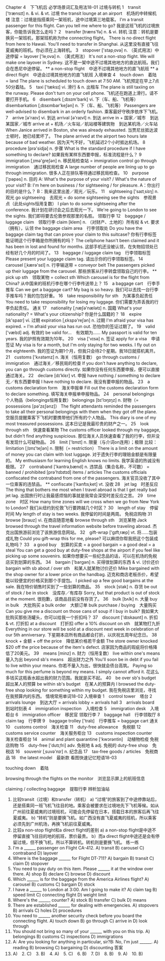 Chapter 4　下飞机后
必学场景词汇及用法18-01
过境与转机
1　transit ['trænsɪt] n. & vi. & vt. 过境
the transit lounge at an airport　机场的中转候机楼
注意：过境是指搭乘同一架班机，途中过境第三地载客。
I'm a transit passenger for this flight. Can you tell me where to go?
我是这班飞机的过境旅客，你能告诉我怎么走吗？
2　transfer [træns'fə] n. & vi. 转机
注意：转机是要换另一架班机，那架班机称为the connecting flight。
There is no direct flight from here to Hawaii. You'll need to transfer in Shanghai.
从这里没有直接飞往夏威夷的班机。你必须在上海转机。
3　stopover ['stapˌovə] n. （英式用法）中途停留
= layover ['leˌovə] n. （美式用法）
It's not a non-stop flight. We will make one layover in Sydney.
这不是一架中途不过境其他地方的直达航班。我们会在悉尼中途停留。
** a non-stop flight　中途不过境其他地方的直飞航班
** a direct flight　中途会过境其他地方的直飞航班
入境审查
4　touch down　着陆
= land
The plane is scheduled to touch down at 7:50 AM.
飞机预定在早上7点50分着陆。
5　taxi ['tæksɪ] vi. 滑行 & n. 出租车
The plane is still taxiing on the runway. Please don't turn on your cell phone.
飞机还在跑道上滑行。请不要打开手机。
6　disembark [ˌdɪsɪm'bark] vi. 下（车、船、飞机等）
disembarkation [ˌdɪsεmbar'keʃən] n. 下（车、船、飞机等）
Passengers are well-advised to disembark in an orderly fashion.
乘客最好守秩序依序下飞机。
7　arrive [ə'raɪv] vi. 到达
arrival [ə'raɪvl] n. 到达
arrive in + 国家／城市　到达某国家／城市
arrive at + 机场／火车站／航站楼等建筑物　到达某机场／火车站
When Janice arrived in Boston, she was already exhausted.
当贾尼丝抵达波士顿时，她已经累坏了。
The plane arrived at the airport two hours late because of bad weather.
因为天气不好，飞机延迟2个小时抵达机场。
8　procedure [prə'sidjə] n. 步骤
What is the standard procedure if I have something to declare?
如果我有某样东西要申报，标准流程是什么？
9　immigration [ˌɪmə'greʃən] n. 移民局检查站
= immigration control
go through immigration　通过移民局检查
A large number of people are lining up to go through immigration.
很多人正在排队等待通过移民局检查。
10　purpose ['pəpəs] n. 目的
A: What's the purpose of your visit? / What's the nature of your visit?
B: I'm here on business / for sightseeing / for pleasure.
A：你出行的目的是什么？
B：我来这里出差／观光／玩乐。
11　sightseeing ['saɪtˌsiɪŋ] n. 观光
go sightseeing　去观光
= do some sightseeing
see the sights　参观景点（此处sights恒用复数）
I plan to do some sightseeing after the conference.
我计划在研讨会之后去观光一下。
We're going to London to see the sights.
我们即将要去伦敦参观那里的名胜。
领取行李
12　baggage / luggage claim　领取行李
claim [klem] n. （对财产、土地的）所有权 & vt. 要求（拥有），认领
the baggage claim area　行李领取处
Do you have the baggage claim tag that can prove your claim to this suitcase?
你有行李标签能证明这个行李箱是你所拥有的吗？
The cellphone hasn't been claimed and it has been in lost and found for months.
这部手机还没被认领，在失物招领处已经有好几个月的时间了。
13　baggage / luggage claim tag　行李领取标签
Please present your luggage claim tag.
请出示你的行李领取标签。
14　carousel [ˌkærə'sεl] n. 行李输送带
= conveyor belt
The passengers picked up their luggage from the carousel.
那些旅客从行李转盘领取自己的行李。
** pick up sth　领取某物
= collect sth
Which carousel is for the flight from China?
从中国来的班机行李在哪个行李传送带上？
15　a baggage cart　行李手推车
Can we get a baggage cart? My bag is so heavy.
我们可以去找一台行李手推车吗？我的包包好重。
16　take responsibility for sth　为某事负起责任
You need to take responsibility for losing my luggage.
你们需要为弄丢我的行李负起责任。
通关
17　nationality [ˌnæʃə'nælətɪ] n. 国籍
What's your nationality?
= What's your citizenship?
你是什么国籍的？
18　expire [ɪk'spaɪr] vi. 过期
expiration [ˌεkspə'reʃən] n. 过期
I'm afraid your visa has expired.
= I'm afraid your visa has run out.
恐怕你的签证过期了。
19　valid ['vælɪd] adj. 有效的
be valid for…　有效期为……
My passport is valid for ten years.
我的护照有效期为10年。
20　visa ['vɪsə] n. 签证
apply for a visa　申请签证
My visa is for a month, but I'm only staying for two weeks. I fly out on the eighteenth.
我的签证为期1个月，但我只会待2个星期。我18日就搭机离开。
21　customs ['kʌstəmz] n. 海关（恒用复数）
go through customs / immigration　通过海关／移民局的检查
If you don't have anything to declare, you can go through customs directly.
如果你没有任何东西要申报，便可以直接通过海关。
22　declare [dɪ'klεr] vt. 申报
have nothing / something to declare　无／有东西要申报
I have nothing to declare.
我没有要申报的物品。
23　a customs declaration form　海关申报单
Fill out the customs declaration form to declare something.
填写海关申报单申报物品。
24　personal belongings　个人物品（belongings恒用复数）
belongings [bɪ'lɔŋɪŋz] n. 财物（= possessions [pə'zεʃənz]）
The flight attendants reminded the passengers to take all their personal belongings with them when they got off the plane.
空服员提醒乘客下飞机时要携带他们所有的个人物品。
This diary is one of my most treasured possessions.
这本日记是我最珍贵的财产之一。
25　look through sth　快速查看某物
The customs officer looked through my baggage, but didn't find anything suspicious.
那位海关人员快速查看了我的行李，但并没有发现什么可疑物品。
26　limit ['lɪmɪt] n. 限量（与介词on连用）；极限
比较：limitation [ˌlɪmɪ'teʃən] n. 限制（= restriction）
There is a limit on the amount of money you can claim with lost luggage.
对于遗失行李的理赔金额是有限量的。
My enthusiasm for learning English knows no limits.
我学英语的热诚没有极限。
27　contraband ['kantrəˌbænd] n. 违禁品（集合名称，不可数）
= banned / prohibited [prə'hɪbɪtɪd] items / articles
The customs officials confiscated the contraband from one of the passengers.
海关官员没收了其中一位乘客的违禁品。
** confiscate ['kanfɪsˌket] vt. 没收
28　jet lag　时差反应
The thing that bothers me most when I travel abroad is that I get really bad jet lag.
出国旅行时让我最感烦恼的事就是我常会深受时差反应之苦。
29　time zone　时区
How many time zones will we cross when we go from New York to London?
我们从纽约到伦敦飞行要跨越几个时区？
30　length of stay　停留时间
My length of stay is two weeks.
我停留的时间是两周。
免税店购物
31　browse [braʊz] vi. 在商店随意地看
browse through sth　浏览某物
Jack browsed through the travel information website before traveling abroad.
杰克出国旅游前浏览了该旅游信息网站。
32　gift-wrap ['gɪftˌræp] vt. 将……包装成礼物
Could you gift-wrap this for me, please?
可以麻烦你帮我把这个包装成礼物吗？
33　a good buy　划算的买卖
= a good bargain
= a good deal
= a steal
You can get a good buy at duty-free shops at the airport if you feel like picking up some souvenirs.
如果你想要买一些纪念品的话，可以在机场的免税店买到划算的东西。
34　bargain ['bargən] n. 买得很划算的东西 & vi. 讨价还价
bargain with sb about / over sth　和某人就某物讨价还价
Mike bargained with the shop owner for a lower price on the handbag.
迈克和商店老板杀价，希望能以较便宜的价格买到那个手提包。
I picked up a few good bargains at the sale.
我在特价销售时买到了一些划算的商品。
35　stock [stak] n. 存货
be out of stock / be in stock　没库存／有库存
Sorry, but that product is out of stock at the moment.
很抱歉，该商品目前没有存货了。
36　bulk [bʌlk] n. 大量
buy in bulk　大批购买
a bulk order　大额订单
bulk purchase / buying　大量购买
Can you give me a discount on those cans of soup if I buy in bulk?
我如果大批购买那些汤罐头，你可以给我一个折扣吗？
37　discount ['dɪskaʊnt] n. 折扣 & vt. 打折扣
at a discount　打折扣
offer a 10% discount on sth　就某物打九折
Everything in our store will be sold at a discount next week in celebration of our 5th anniversary.
下星期本店所有商品都会打折，以庆祝五周年纪念日。
38　knock + 金额 + off the price　降低某价格若干金额
The store owner knocked $20 off the price because of the item's defect.
店家因为商品的瑕疵将价格降低了20美元。
39　means [minz] n. 财力（恒用复数）
live within one's means　量入为出
beyond sb's means　超出财力之外
You'll soon be in debt if you fail to live within your means.
你若不量入为出，很快就会债台高筑。
Paying so much for this perfume is beyond my means. I simply cannot afford it.
花这么多钱买这瓶香水超出我的财力范围。我就是买不起。
40　be over sb's budget　超出某人的预算
be within sb's budget　在某人的预算内
I browsed the duty-free shop looking for something within my budget.
我在免税店里浏览，寻找在我预算内的东西。
情境常用单词18-02
入境审查
1　control tower　塔台
2　arrivals lounge　到达大厅
= arrivals lobby
= arrivals hall
3　arrivals board　到站时刻表
4　immigration inspection　入境检查
5　immigration desk　入境柜台
6　immigration officer　移民官
领取行李
7　baggage hall　行李领取厅
8　claim tag　行李牌
9　baggage trolley ['tralɪ]　行李推车
= baggage cart
通关
10　customs control　海关检查
11　duty-free allowance　免税额
12　customs service counter　海关服务柜台
13　customs inspection counter　海关检查柜台
14　animal and plant quarantine ['kwɔrəntin]　动植物检疫
免税店购物
15　duty-free ['dutɪˌfri] adv. 免税地 & adj. 免税的
duty-free shop　免税店
16　souvenir [ˌsuvə'nɪr] n. 纪念品
17　tax-free goods / articles　免税商品
18　the latest model　最新款
看图快速记忆短语18-03

touching down　着陆

browsing through the flights on the monitor　浏览显示屏上的航班信息

claiming / collecting baggage　提取行李
辨析加油站
1. 比较transit（过境）和transfer（转机）
a) “过境”的旅客到了中途停靠站后，还是搭乘同一班飞机飞往目的地。乘客会被要求在过境地先下飞机等候。如从广州前往夏威夷的过境班机，可能会先停留在日本，搭载日本的旅客后再飞往夏威夷。
b) “转机”则是要换飞机。如广西没有直飞夏威夷的班机，所以乘客必须先到广州机场，再换飞机前往夏威夷。
2. 比较a non-stop flight和a direct flight的差别
a) a non-stop flight是中途不停留直接飞往目的地的航班，票价最贵。
b）而a direct flight中途还是会有停留过境，但不换飞机，所以不算转机。转机则是要换飞机。
练一练
1. I'm a ______ passenger on Flight CA-412.
A) transit
B) carousel
C) contraband
D) layover
2. Where is the baggage ______ for Flight DT-711?
A) bargain
B) transit
C) claim
D) stopover
3. You need to pay duty on this item. Please ______ it at the window over there.
A) shop
B) declare
C) browse
D) discount
4. Which ______ is for the baggage from the America Airlines flight?
A) carousel
B) customs
C) bargain
D) stock
5. I have a ______ to London at 3:00. Am I going to make it?
A) claim tag
B) speed limit
C) connecting flight
D) weight limit
6. Where's the ______ counter?
A) stock
B) transfer
C) bulk
D) means
7. There are established ______ for dealing with emergencies.
A) stopovers
B) arrivals
C) holes
D) procedures
8. You need to ______ another security check before you board the connecting flight.
A) touch down
B) go through
C) arrive in
D) look through
9. You should not bring so many of your ______ with you on this trip.
A) belongings
B) customs
C) inspections
D) immigrations
10. A: Are you looking for anything in particular, sir?B: No, I'm just ______.
A) reading
B) browsing
C) bargaining
D) discounting
答案
1. A)　2. C)　3. B)　4. A)　5. C)　6. B)　7. D)　8. B)　9. A)　10. B)

